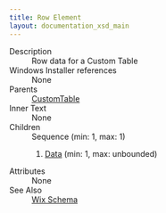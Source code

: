 ```yaml
---
title: Row Element
layout: documentation_xsd_main
---
```

<dl>
  <dt>Description</dt>
  <dd>Row data for a Custom Table</dd>
  <dt>Windows Installer references</dt>
  <dd>None</dd>
  <dt>Parents</dt>
  <dd>
    <a href="../customtable/">CustomTable</a>
  </dd>
  <dt>Inner Text</dt>
  <dd>None</dd>
  <dt>Children</dt>
  <dd>Sequence (min: 1, max: 1)<ol><li><a href="../data/">Data</a> (min: 1, max: unbounded)</li></ol></dd>
  <dt>Attributes</dt>
  <dd>None</dd>
  <dt>See Also</dt>
  <dd>
    <a href="../">Wix Schema</a>
  </dd>
</dl>
